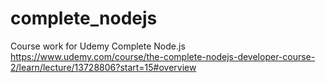 # complete_nodejs
Course work for Udemy Complete Node.js 
https://www.udemy.com/course/the-complete-nodejs-developer-course-2/learn/lecture/13728806?start=15#overview
